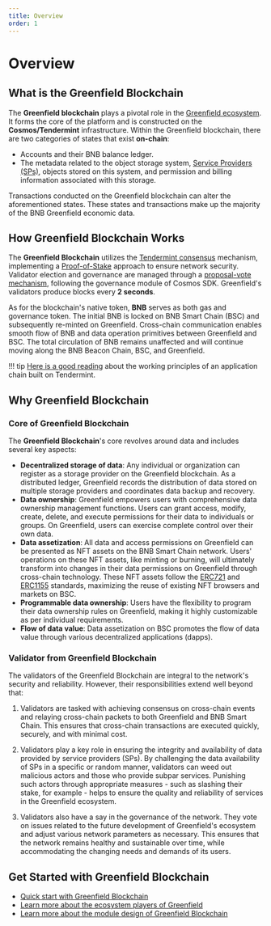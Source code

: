```yaml
---
title: Overview
order: 1
---
```

# Overview

## What is the Greenfield Blockchain

The **Greenfield blockchain** plays a pivotal role in the [Greenfield ecosystem](../introduction/introduction.md#ecosystem). 
It forms the core of the platform and is constructed on the **Cosmos/Tendermint** infrastructure. 
Within the Greenfield blockchain, there are two categories of states that exist **on-chain**: 
- Accounts and their BNB balance ledger.
- The metadata related to the object storage system, [Service Providers (SPs)](../storage-provider/introduction/overview.md), objects stored on this system, 
and permission and billing information associated with this storage.

Transactions conducted on the Greenfield blockchain can alter the aforementioned states. These states and transactions 
make up the majority of the BNB Greenfield economic data.

## How Greenfield Blockchain Works
The **Greenfield Blockchain** utilizes the [Tendermint consensus](https://tutorials.cosmos.network/) mechanism, 
implementing a [Proof-of-Stake](https://ethereum.org/en/developers/docs/consensus-mechanisms/pos/) approach to ensure network security. 
Validator election and governance are managed through a [proposal-vote mechanism](https://github.com/bnb-chain/greenfield/blob/doc-refactor/docs/modules/governance.md), following 
the governance module of Cosmos SDK. Greenfield's validators produce blocks every **2 seconds**.

As for the blockchain's native token, **BNB** serves as both gas and governance token. The initial BNB is locked on BNB 
Smart Chain (BSC) and subsequently re-minted on Greenfield. Cross-chain communication enables smooth flow of BNB and 
data operation primitives between Greenfield and BSC. The total circulation of BNB remains unaffected and will 
continue moving along the BNB Beacon Chain, BSC, and Greenfield.

!!! tip
    [Here is a good reading](https://docs.tendermint.com/v0.34/introduction/what-is-tendermint.html) about the working 
    principles of an application chain built on Tendermint.

## Why Greenfield Blockchain

### Core of Greenfield Blockchain
The **Greenfield Blockchain**'s core revolves around data and includes several key aspects:

- **Decentralized storage of data**: Any individual or organization can register as a storage provider on the Greenfield 
blockchain. As a distributed ledger, Greenfield records the distribution of data stored on multiple storage 
providers and coordinates data backup and recovery.
- **Data ownership**: Greenfield empowers users with comprehensive data ownership management functions. Users can grant 
   access, modify, create, delete, and execute permissions for their data to individuals or groups. On Greenfield, 
   users can exercise complete control over their own data.
- **Data assetization**: All data and access permissions on Greenfield can be presented as NFT assets on the BNB 
   Smart Chain network. Users' operations on these NFT assets, like minting or burning, will ultimately transform into 
    changes in their data permissions on Greenfield through cross-chain technology. These NFT assets follow the 
    [ERC721](https://ethereum.org/en/developers/docs/standards/tokens/erc-721/) and [ERC1155](https://ethereum.org/en/developers/docs/standards/tokens/erc-1155/) 
    standards, maximizing the reuse of existing NFT browsers and markets on BSC.
- **Programmable data ownership**: Users have the flexibility to program their data ownership rules on Greenfield, 
    making it highly customizable as per individual requirements.
- **Flow of data value**: Data assetization on BSC promotes the flow of data value through various decentralized applications (dapps).

### Validator from Greenfield Blockchain
The validators of the Greenfield Blockchain are integral to the network's security and reliability. 
  However, their responsibilities extend well beyond that:

1. Validators are tasked with achieving consensus on cross-chain events and relaying cross-chain packets 
   to both Greenfield and BNB Smart Chain. This ensures that cross-chain transactions are executed quickly, 
   securely, and with minimal cost.

2. Validators play a key role in ensuring the integrity and availability of data provided by 
   service providers (SPs). By challenging the data availability of SPs in a specific or random manner, 
   validators can weed out malicious actors and those who provide subpar services. 
    Punishing such actors through appropriate measures - such as slashing their stake, for example - helps 
    to ensure the quality and reliability of services in the Greenfield ecosystem.

3. Validators also have a say in the governance of the network. They vote on issues related to the future development 
   of Greenfield's ecosystem and adjust various network parameters as necessary. 
   This ensures that the network remains healthy and sustainable over time, 
   while accommodating the changing needs and demands of its users.

## Get Started with Greenfield Blockchain
- [Quick start with Greenfield Blockchain](run-node/interact-node.md)
- [Learn more about the ecosystem players of Greenfield](../introduction/introduction.md#ecosystem)
- [Learn more about the module design of Greenfield Blockchain](https://github.com/bnb-chain/greenfield/blob/doc-refactor/docs/modules/storage-module.md)

